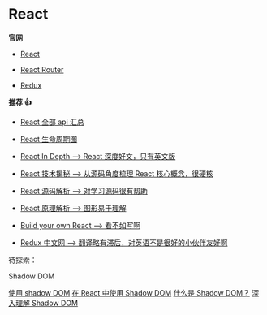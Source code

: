 # React

**官网**

- [React](https://zh-hans.reactjs.org/docs/getting-started.html)

- [React Router](https://reactrouter.com/web/guides/quick-start)

- [Redux](https://redux.js.org/)

**推荐 👍**

- [React 全部 api 汇总](https://juejin.cn/post/6950063294270930980#heading-2)

- [React 生命周期图](https://projects.wojtekmaj.pl/react-lifecycle-methods-diagram/)

- [React In Depth --> React 深度好文，只有英文版](https://medium.com/react-in-depth)

- [React 技术揭秘 --> 从源码角度梳理 React 核心概念，很硬核](https://react.iamkasong.com/#%E5%AF%BC%E5%AD%A6%E8%A7%86%E9%A2%91)

- [React 源码解析 --> 对学习源码很有帮助](https://react.jokcy.me/)

- [React 原理解析 --> 图形易于理解](https://yuchengkai.cn/react/)

- [Build your own React --> 看不如写啊](https://pomb.us/build-your-own-react/)

- [Redux 中文网 --> 翻译略有滞后，对英语不是很好的小伙伴友好啊](https://cn.redux.js.org/)

待探索：

Shadow DOM

[使用 shadow DOM](https://developer.mozilla.org/zh-CN/docs/Web/Web_Components/Using_shadow_DOM)
[在 React 中使用 Shadow DOM](https://zhuanlan.zhihu.com/p/81427755)
[什么是 Shadow DOM？](https://segmentfault.com/a/1190000017970486)
[深入理解 Shadow DOM](https://juejin.cn/post/6844903841033355271)
